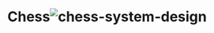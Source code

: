 # Chess![chess-system-design](https://user-images.githubusercontent.com/67287171/178146990-059ccdbb-9d40-4386-b422-e951d6999998.png)
